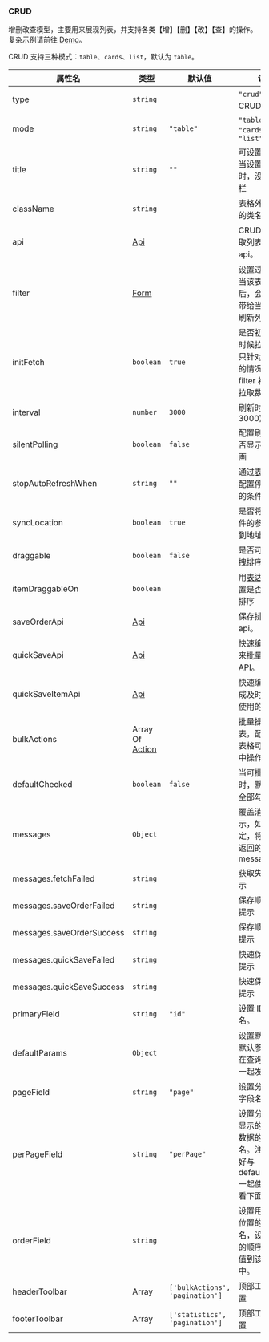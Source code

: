 ### CRUD

增删改查模型，主要用来展现列表，并支持各类【增】【删】【改】【查】的操作。复杂示例请前往 [Demo](/docs/demo/crud/table)。

CRUD 支持三种模式：`table`、`cards`、`list`，默认为 `table`。

| 属性名                    | 类型                           | 默认值                          | 说明                                                                                      |
| ------------------------- | ------------------------------ | ------------------------------- | ----------------------------------------------------------------------------------------- |
| type                      | `string`                       |                                 | `"crud"` 指定为 CRUD 渲染器                                                               |
| mode                      | `string`                       | `"table"`                       | `"table" 、 "cards" 或者 "list"`                                                          |
| title                     | `string`                       | `""`                            | 可设置成空，当设置成空时，没有标题栏                                                      |
| className                 | `string`                       |                                 | 表格外层 Dom 的类名                                                                       |
| api                       | [Api](./Types#Api)             |                                 | CRUD 用来获取列表数据的 api。                                                             |
| filter                    | [Form](./Form.md)              |                                 | 设置过滤器，当该表单提交后，会把数据带给当前 crud 刷新列表。                              |
| initFetch                 | `boolean`                      | `true`                          | 是否初始化的时候拉取数据, 只针对有 filter 的情况, 没有 filter 初始都会拉取数据            |
| interval                  | `number`                       | `3000`                          | 刷新时间(最低 3000)                                                                       |
| silentPolling             | `boolean`                      | `false`                         | 配置刷新时是否显示加载动画                                                                |
| stopAutoRefreshWhen       | `string`                       | `""`                            | 通过[表达式](./Types.md#表达式)来配置停止刷新的条件                                       |
| syncLocation              | `boolean`                      | `true`                          | 是否将过滤条件的参数同步到地址栏                                                          |
| draggable                 | `boolean`                      | `false`                         | 是否可通过拖拽排序                                                                        |
| itemDraggableOn           | `boolean`                      |                                 | 用[表达式](./Types.md#表达式)来配置是否可拖拽排序                                         |
| saveOrderApi              | [Api](./Types#Api)             |                                 | 保存排序的 api。                                                                          |
| quickSaveApi              | [Api](./Types#Api)             |                                 | 快速编辑后用来批量保存的 API。                                                            |
| quickSaveItemApi          | [Api](./Types#Api)             |                                 | 快速编辑配置成及时保存时使用的 API。                                                      |
| bulkActions               | Array Of [Action](./Action.md) |                                 | 批量操作列表，配置后，表格可进行选中操作。                                                |
| defaultChecked            | `boolean`                      | `false`                         | 当可批量操作时，默认是否全部勾选。                                                        |
| messages                  | `Object`                       |                                 | 覆盖消息提示，如果不指定，将采用 api 返回的 message                                       |
| messages.fetchFailed      | `string`                       |                                 | 获取失败时提示                                                                            |
| messages.saveOrderFailed  | `string`                       |                                 | 保存顺序失败提示                                                                          |
| messages.saveOrderSuccess | `string`                       |                                 | 保存顺序成功提示                                                                          |
| messages.quickSaveFailed  | `string`                       |                                 | 快速保存失败提示                                                                          |
| messages.quickSaveSuccess | `string`                       |                                 | 快速保存成功提示                                                                          |
| primaryField              | `string`                       | `"id"`                          | 设置 ID 字段名。                                                                          |
| defaultParams             | `Object`                       |                                 | 设置默认 filter 默认参数，会在查询的时候一起发给后端                                      |
| pageField                 | `string`                       | `"page"`                        | 设置分页页码字段名。                                                                      |
| perPageField              | `string`                       | `"perPage"`                     | 设置分页一页显示的多少条数据的字段名。注意：最好与 defaultParams 一起使用，请看下面例子。 |
| orderField                | `string`                       |                                 | 设置用来确定位置的字段名，设置后新的顺序将被赋值到该字段中。                              |
| headerToolbar             | Array                          | `['bulkActions', 'pagination']` | 顶部工具栏配置                                                                            |
| footerToolbar             | Array                          | `['statistics', 'pagination']`  | 顶部工具栏配置                                                                            |
